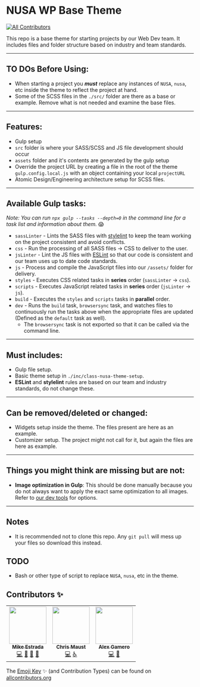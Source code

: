 # NUSA WP Base Theme
<!-- ALL-CONTRIBUTORS-BADGE:START - Do not remove or modify this section -->
[![All Contributors](https://img.shields.io/badge/all_contributors-3-orange.svg?style=flat-square)](#contributors-)
<!-- ALL-CONTRIBUTORS-BADGE:END -->

This repo is a base theme for starting projects by our Web Dev team. It includes files and folder structure based on industry and team standards.

---

## TO DOs Before Using:
- When starting a project you ***must*** replace any instances of `NUSA`, `nusa`, etc inside the theme to reflect the project at hand.
- Some of the SCSS files in the `./src/` folder are there as a base or example. Remove what is not needed and examine the base files.

---

## Features:
- Gulp setup
- `src` folder is where your SASS/SCSS and JS file development should occur
- `assets` folder and it's contents are generated by the gulp setup
- Override the project URL by creating a file in the root of the theme `gulp.config.local.js` with an object containing your local `projectURL`
- Atomic Design/Engineering architecture setup for SCSS files.

---

## Available Gulp tasks:
*Note: You can run `npx gulp --tasks --depth=0` in the command line for a task list and information about them.* :scream:

- `sassLinter` - Lints the SASS files with [stylelint](https://stylelint.io/) to keep the team working on the project consistent and avoid conflicts.
- `css` - Run the processing of all SASS files -> CSS to deliver to the user.
- `jsLinter` - Lint the JS files with [ESLint](https://eslint.org/) so that our code is consistent and our team uses up to date code standards.
- `js` - Process and compile the JavaScript files into our `/assets/` folder for delivery.
- `styles` - Executes CSS related tasks in **series** order (`sassLinter` -> `css`).
- `scripts` - Executes JavaScript related tasks in **series** order (`jsLinter` -> `js`).
- `build` - Executes the `styles` and `scripts` tasks in **parallel** order.
- `dev` - Runs the `build` task, `browsersync` task, and watches files to continuously run the tasks above when the appropriate files are updated (Defined as the `default` task as well).
  - The `browsersync` task is not exported so that it can be called via the command line.


---

## Must includes:
- Gulp file setup.
- Basic theme setup in `./inc/class-nusa-theme-setup`.
- **ESLint** and **stylelint** rules are based on our team and industry standards, do not change these.

---

## Can be removed/deleted or changed:
- Widgets setup inside the theme. The files present are here as an example.
- Customizer setup. The project might not call for it, but again the files are here as example.

---

## Things you might think are missing but are not:
- **Image optimization in Gulp**: This should be done manually because you do not always want to apply the exact same optimization to all images. Refer to [our dev tools](https://github.com/NationalUniversitySystem/nusa-dev-tools#image-compression) for options.

---

## Notes
- It is recommended not to clone this repo. Any `git pull` will mess up your files so download this instead.

## TODO
- Bash or other type of script to replace `NUSA`, `nusa`, etc in the theme.

## Contributors ✨
<!-- ALL-CONTRIBUTORS-LIST:START - Do not remove or modify this section -->
<!-- prettier-ignore-start -->
<!-- markdownlint-disable -->
<table>
  <tr>
    <td align="center"><a href="https://github.com/mestradanu"><img src="https://avatars1.githubusercontent.com/u/44380612?v=4" width="100px;" alt=""/><br /><sub><b>Mike Estrada</b></sub></a><br /><a href="https://github.com/NationalUniversitySystem/nusa-base-wptheme/commits?author=mestradanu" title="Code">💻</a> <a href="#projectManagement-mestradanu" title="Project Management">📆</a> <a href="https://github.com/NationalUniversitySystem/nusa-base-wptheme/pulls?q=is%3Apr+reviewed-by%3Amestradanu" title="Reviewed Pull Requests">👀</a> <a href="#maintenance-mestradanu" title="Maintenance">🚧</a></td>
    <td align="center"><a href="https://github.com/cmaustnu"><img src="https://avatars1.githubusercontent.com/u/44381935?v=4" width="100px;" alt=""/><br /><sub><b>Chris Maust</b></sub></a><br /><a href="https://github.com/NationalUniversitySystem/nusa-base-wptheme/commits?author=cmaustnu" title="Code">💻</a> <a href="#a11y-cmaustnu" title="Accessibility">️️️️♿️</a></td>
    <td align="center"><a href="https://github.com/agameronu"><img src="https://avatars3.githubusercontent.com/u/44380858?v=4" width="100px;" alt=""/><br /><sub><b>Alex Gamero</b></sub></a><br /><a href="https://github.com/NationalUniversitySystem/nusa-base-wptheme/commits?author=agameronu" title="Code">💻</a> <a href="#tool-agameronu" title="Tools">🔧</a></td>
  </tr>
</table>

<!-- markdownlint-enable -->
<!-- prettier-ignore-end -->
<!-- ALL-CONTRIBUTORS-LIST:END -->

The [Emoji Key](https://allcontributors.org/docs/en/emoji-key) ✨ (and Contribution Types) can be found on [allcontributors.org](https://allcontributors.org)
